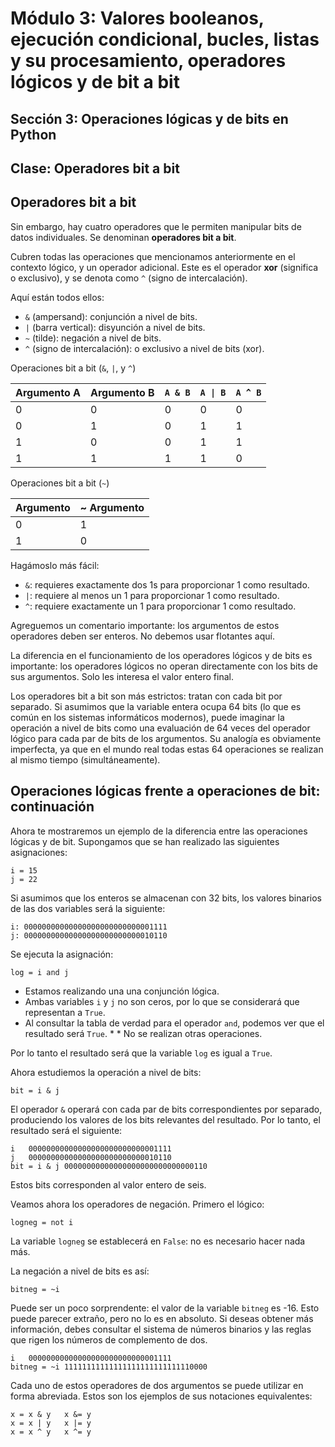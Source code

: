 # Módulo 3: Valores booleanos, ejecución condicional, bucles, listas y su procesamiento, operadores lógicos y de bit a bit
## Sección 3: Operaciones lógicas y de bits en Python 
## Clase: Operadores bit a bit

## Operadores bit a bit

Sin embargo, hay cuatro operadores que le permiten manipular bits de datos individuales. Se denominan **operadores bit a bit**.

Cubren todas las operaciones que mencionamos anteriormente en el contexto lógico, y un operador adicional. Este es el operador **xor** (significa o exclusivo), y se denota como `^` (signo de intercalación).

Aquí están todos ellos:

* `&` (ampersand): conjunción a nivel de bits.
* `|` (barra vertical): disyunción a nivel de bits.
* `~` (tilde): negación a nivel de bits.
* `^` (signo de intercalación): o exclusivo a nivel de bits (xor).


Operaciones bit a bit (`&`, `|`, y `^`)


|Argumento A |Argumento B |`A & B` |`A \| B` |`A ^ B` |
-------------|------------|--------|--------|--------|
|0           |0           |	0      |0       | 0      |
|0           |1           |	0      |1       | 1      |
|1           |0           |	0      |1       | 1      |
|1           |1           |	1      |1       | 0      |


Operaciones bit a bit (`~`) 

|Argumento |~ Argumento|
-----------|-----------|
|0 |	1 |
|1 |	0 |

Hagámoslo más fácil:

* `&`: requieres exactamente dos 1s para proporcionar 1 como resultado.
* `|`: requiere al menos un 1 para proporcionar 1 como resultado.
* `^`: requiere exactamente un 1 para proporcionar 1 como resultado.

Agreguemos un comentario importante: los argumentos de estos operadores deben ser enteros. No debemos usar flotantes aquí.

La diferencia en el funcionamiento de los operadores lógicos y de bits es importante: los operadores lógicos no operan directamente con los bits de sus argumentos. Solo les interesa el valor entero final.

Los operadores bit a bit son más estrictos: tratan con cada bit por separado. Si asumimos que la variable entera ocupa 64 bits (lo que es común en los sistemas informáticos modernos), puede imaginar la operación a nivel de bits como una evaluación de 64 veces del operador lógico para cada par de bits de los argumentos. Su analogía es obviamente imperfecta, ya que en el mundo real todas estas 64 operaciones se realizan al mismo tiempo (simultáneamente).


## Operaciones lógicas frente a operaciones de bit: continuación

Ahora te mostraremos un ejemplo de la diferencia entre las operaciones lógicas y de bit. Supongamos que se han realizado las siguientes asignaciones:

```
i = 15
j = 22
```

Si asumimos que los enteros se almacenan con 32 bits, los valores binarios de las dos variables será la siguiente:

```
i: 00000000000000000000000000001111
j: 00000000000000000000000000010110
```

Se ejecuta la asignación:

```
log = i and j
```

* Estamos realizando una una conjunción lógica.  
* Ambas variables `i` y `j` no son ceros, por lo que se considerará que representan a `True`. 
* Al consultar la tabla de verdad para el operador `and`, podemos ver que el resultado será `True`. * * No se realizan otras operaciones.

Por lo tanto el resultado será que la variable `log` es igual a `True`.


Ahora estudiemos la operación a nivel de bits:

```
bit = i & j
```

El operador `&` operará con cada par de bits correspondientes por separado, produciendo los valores de los bits relevantes del resultado. Por lo tanto, el resultado será el siguiente:

```
i	00000000000000000000000000001111
j	00000000000000000000000000010110
bit = i & j	00000000000000000000000000000110
```

Estos bits corresponden al valor entero de seis.


Veamos ahora los operadores de negación. Primero el lógico:

```
logneg = not i
```

La variable `logneg` se establecerá en `False`: no es necesario hacer nada más.

La negación a nivel de bits es así:

```
bitneg = ~i
```

Puede ser un poco sorprendente: el valor de la variable `bitneg` es -16. Esto puede parecer extraño, pero no lo es en absoluto. Si deseas obtener más información, debes consultar el sistema de números binarios y las reglas que rigen los números de complemento de dos.

```
i	00000000000000000000000000001111
bitneg = ~i	11111111111111111111111111110000
```

Cada uno de estos operadores de dos argumentos se puede utilizar en forma abreviada. Estos son los ejemplos de sus notaciones equivalentes:

```
x = x & y	x &= y
x = x | y	x |= y
x = x ^ y	x ^= y
```
